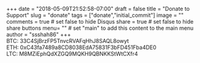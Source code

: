 +++
date = "2018-05-09T21:52:58-07:00"
draft = false
title = "Donate to Support"
slug = "donate"
tags = ["donate","initial_commit"]
image = ""
comments = true	# set false to hide Disqus
share = true	# set false to hide share buttons
menu= ""		# set "main" to add this content to the main menu
author = "ssshah86"
+++
<br>BTC: 33C4SjBrzFP5TnvcRVAFqHhJ8SAQL8owyt
<br>ETH: 0xC43fa7489a8CD8038EdA75831F3bFD451Fba4DE0
<br>LTC: M8MZiEphQdXZGQ9MQKH9QBNKKStWtCXfr4
